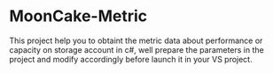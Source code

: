 # MoonCake-Metric

This project help you to obtaint the metric data about performance or capacity on storage account in c#, well prepare the parameters in the project and modify accordingly before launch it in your VS project. 
